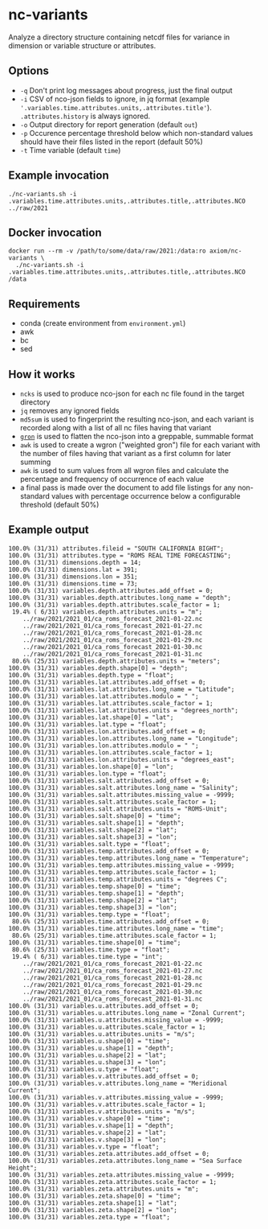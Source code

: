 # nc-variants

Analyze a directory structure containing netcdf files for variance in dimension or variable structure or attributes.

## Options

* `-q` Don't print log messages about progress, just the final output
* `-i` CSV of nco-json fields to ignore, in jq format
       (example `'.variables.time.attributes.units,.attributes.title'`).
       `.attributes.history` is always ignored.
* `-o` Output directory for report generation (default `out`)
* `-p` Occurence percentage threshold below which non-standard values should have their files listed
       in the report (default 50%)
* `-t` Time variable (default `time`)

## Example invocation

```
./nc-variants.sh -i .variables.time.attributes.units,.attributes.title,.attributes.NCO ../raw/2021
```

## Docker invocation

```
docker run --rm -v /path/to/some/data/raw/2021:/data:ro axiom/nc-variants \
  ./nc-variants.sh -i .variables.time.attributes.units,.attributes.title,.attributes.NCO /data
```

## Requirements

* conda (create environment from `environment.yml`)
* awk
* bc
* sed

## How it works

* `ncks` is used to produce nco-json for each nc file found in the target directory
* `jq` removes any ignored fields
* `md5sum` is used to fingerprint the resulting nco-json, and each variant is recorded
  along with a list of all nc files having that variant
* [`gron`](https://github.com/tomnomnom/gron) is used to flatten the nco-json
  into a greppable, summable format
* `awk` is used to create a wgron ("weighted gron") file for each variant with the number
  of files having that variant as a first column for later summing
* `awk` is used to sum values from all wgron files and calculate the percentage and frequency
  of occurrence of each value
* a final pass is made over the document to add file listings for any non-standard values
  with percentage occurrence below a configurable threshold (default 50%)

## Example output

```
100.0% (31/31) attributes.fileid = "SOUTH CALIFORNIA BIGHT";
100.0% (31/31) attributes.type = "ROMS REAL TIME FORECASTING";
100.0% (31/31) dimensions.depth = 14;
100.0% (31/31) dimensions.lat = 391;
100.0% (31/31) dimensions.lon = 351;
100.0% (31/31) dimensions.time = 73;
100.0% (31/31) variables.depth.attributes.add_offset = 0;
100.0% (31/31) variables.depth.attributes.long_name = "depth";
100.0% (31/31) variables.depth.attributes.scale_factor = 1;
 19.4% ( 6/31) variables.depth.attributes.units = "m";
    ../raw/2021/2021_01/ca_roms_forecast_2021-01-22.nc
    ../raw/2021/2021_01/ca_roms_forecast_2021-01-27.nc
    ../raw/2021/2021_01/ca_roms_forecast_2021-01-28.nc
    ../raw/2021/2021_01/ca_roms_forecast_2021-01-29.nc
    ../raw/2021/2021_01/ca_roms_forecast_2021-01-30.nc
    ../raw/2021/2021_01/ca_roms_forecast_2021-01-31.nc
 80.6% (25/31) variables.depth.attributes.units = "meters";
100.0% (31/31) variables.depth.shape[0] = "depth";
100.0% (31/31) variables.depth.type = "float";
100.0% (31/31) variables.lat.attributes.add_offset = 0;
100.0% (31/31) variables.lat.attributes.long_name = "Latitude";
100.0% (31/31) variables.lat.attributes.modulo = " ";
100.0% (31/31) variables.lat.attributes.scale_factor = 1;
100.0% (31/31) variables.lat.attributes.units = "degrees_north";
100.0% (31/31) variables.lat.shape[0] = "lat";
100.0% (31/31) variables.lat.type = "float";
100.0% (31/31) variables.lon.attributes.add_offset = 0;
100.0% (31/31) variables.lon.attributes.long_name = "Longitude";
100.0% (31/31) variables.lon.attributes.modulo = " ";
100.0% (31/31) variables.lon.attributes.scale_factor = 1;
100.0% (31/31) variables.lon.attributes.units = "degrees_east";
100.0% (31/31) variables.lon.shape[0] = "lon";
100.0% (31/31) variables.lon.type = "float";
100.0% (31/31) variables.salt.attributes.add_offset = 0;
100.0% (31/31) variables.salt.attributes.long_name = "Salinity";
100.0% (31/31) variables.salt.attributes.missing_value = -9999;
100.0% (31/31) variables.salt.attributes.scale_factor = 1;
100.0% (31/31) variables.salt.attributes.units = "ROMS-Unit";
100.0% (31/31) variables.salt.shape[0] = "time";
100.0% (31/31) variables.salt.shape[1] = "depth";
100.0% (31/31) variables.salt.shape[2] = "lat";
100.0% (31/31) variables.salt.shape[3] = "lon";
100.0% (31/31) variables.salt.type = "float";
100.0% (31/31) variables.temp.attributes.add_offset = 0;
100.0% (31/31) variables.temp.attributes.long_name = "Temperature";
100.0% (31/31) variables.temp.attributes.missing_value = -9999;
100.0% (31/31) variables.temp.attributes.scale_factor = 1;
100.0% (31/31) variables.temp.attributes.units = "degrees C";
100.0% (31/31) variables.temp.shape[0] = "time";
100.0% (31/31) variables.temp.shape[1] = "depth";
100.0% (31/31) variables.temp.shape[2] = "lat";
100.0% (31/31) variables.temp.shape[3] = "lon";
100.0% (31/31) variables.temp.type = "float";
 80.6% (25/31) variables.time.attributes.add_offset = 0;
100.0% (31/31) variables.time.attributes.long_name = "time";
 80.6% (25/31) variables.time.attributes.scale_factor = 1;
100.0% (31/31) variables.time.shape[0] = "time";
 80.6% (25/31) variables.time.type = "float";
 19.4% ( 6/31) variables.time.type = "int";
    ../raw/2021/2021_01/ca_roms_forecast_2021-01-22.nc
    ../raw/2021/2021_01/ca_roms_forecast_2021-01-27.nc
    ../raw/2021/2021_01/ca_roms_forecast_2021-01-28.nc
    ../raw/2021/2021_01/ca_roms_forecast_2021-01-29.nc
    ../raw/2021/2021_01/ca_roms_forecast_2021-01-30.nc
    ../raw/2021/2021_01/ca_roms_forecast_2021-01-31.nc
100.0% (31/31) variables.u.attributes.add_offset = 0;
100.0% (31/31) variables.u.attributes.long_name = "Zonal Current";
100.0% (31/31) variables.u.attributes.missing_value = -9999;
100.0% (31/31) variables.u.attributes.scale_factor = 1;
100.0% (31/31) variables.u.attributes.units = "m/s";
100.0% (31/31) variables.u.shape[0] = "time";
100.0% (31/31) variables.u.shape[1] = "depth";
100.0% (31/31) variables.u.shape[2] = "lat";
100.0% (31/31) variables.u.shape[3] = "lon";
100.0% (31/31) variables.u.type = "float";
100.0% (31/31) variables.v.attributes.add_offset = 0;
100.0% (31/31) variables.v.attributes.long_name = "Meridional Current";
100.0% (31/31) variables.v.attributes.missing_value = -9999;
100.0% (31/31) variables.v.attributes.scale_factor = 1;
100.0% (31/31) variables.v.attributes.units = "m/s";
100.0% (31/31) variables.v.shape[0] = "time";
100.0% (31/31) variables.v.shape[1] = "depth";
100.0% (31/31) variables.v.shape[2] = "lat";
100.0% (31/31) variables.v.shape[3] = "lon";
100.0% (31/31) variables.v.type = "float";
100.0% (31/31) variables.zeta.attributes.add_offset = 0;
100.0% (31/31) variables.zeta.attributes.long_name = "Sea Surface Height";
100.0% (31/31) variables.zeta.attributes.missing_value = -9999;
100.0% (31/31) variables.zeta.attributes.scale_factor = 1;
100.0% (31/31) variables.zeta.attributes.units = "m";
100.0% (31/31) variables.zeta.shape[0] = "time";
100.0% (31/31) variables.zeta.shape[1] = "lat";
100.0% (31/31) variables.zeta.shape[2] = "lon";
100.0% (31/31) variables.zeta.type = "float";
```
